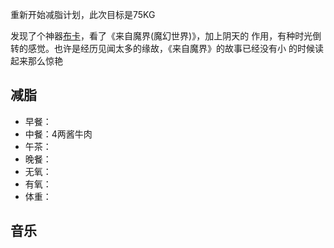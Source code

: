 重新开始减脂计划，此次目标是75KG


发现了个神器[布卡](http://www.ibuka.cn/)，看了《来自魔界(魔幻世界)》，加上阴天的
作用，有种时光倒转的感觉。也许是经历见闻太多的缘故，《来自魔界》的故事已经没有小
的时候读起来那么惊艳

## 减脂 ##
* 早餐：
* 中餐：4两酱牛肉
* 午茶：
* 晚餐：
* 无氧：
* 有氧：
* 体重：

## 音乐 ##
